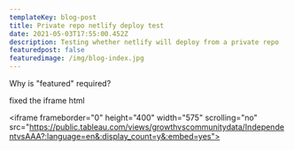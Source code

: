 ```yaml
---
templateKey: blog-post
title: Private repo netlify deploy test
date: 2021-05-03T17:55:00.452Z
description: Testing whether netlify will deploy from a private repo
featuredpost: false
featuredimage: /img/blog-index.jpg
---
```

Why is "featured" required?

fixed the iframe html

<iframe frameborder="0" height="400" width="575" scrolling="no" src="https://public.tableau.com/views/growthvscommunitydata/IndependentvsAAA?:language=en&:display_count=y&:embed=yes">
</iframe>